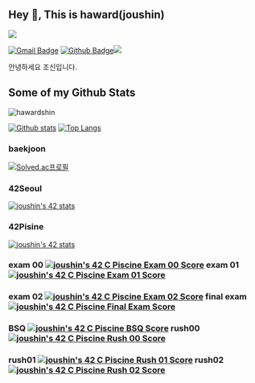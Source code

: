 ## Hey 👋, This is haward(joushin)
![](https://visitor-badge.glitch.me/badge?page_id=hawardshin)

[![Gmail Badge](https://img.shields.io/badge/-wnddms12345@naver.com-c14438?style=flat&logo=Gmail&logoColor=white&link=mailto:wnddms12345@naver.com)](mailto:wnddms12345@naver.com) [![Github Badge](https://img.shields.io/badge/-hawardshin-grey?style=flat&logo=github&logoColor=white&link=https://github.com/hawardshin/)](https://www.github.com/hawardshin/)<img src="https://img.shields.io/badge/c++-00599C?style=for-the-badge&logo=c++&logoColor=white"><p align='left'>안녕하세요 조신입니다.</p>
## Some of my Github Stats
<p align=left> <img src=https://komarev.com/ghpvc/?username=hawardshin alt=hawardshin /> </p>

[![Github stats](https://github-readme-stats.vercel.app/api?username=hawardshin&show_icons=true&include_all_commits=true)](https://github.com/hawardshin/github-readme-stats)
[![Top Langs](https://github-readme-stats.vercel.app/api/top-langs/?username=hawardshin&layout=compact)](https://github.com/hawardshin/github-readme-stats)
### baekjoon

[![Solved.ac프로필](http://mazassumnida.wtf/api/v2/generate_badge?boj=wnddms12345)](https://solved.ac/wnddms12345)

###  42Seoul
[![joushin's 42 stats](https://badge42.vercel.app/api/v2/cl569d6ww001609mq9ncw9mf8/stats?cursusId=21&coalitionId=88)](https://github.com/JaeSeoKim/badge42)

### 42Pisine
[![joushin's 42 stats](https://badge42.vercel.app/api/v2/cl569d6ww001609mq9ncw9mf8/stats?cursusId=9&coalitionId=piscine)](https://github.com/JaeSeoKim/badge42)

### exam 00 [![joushin's 42 C Piscine Exam 00 Score](https://badge42.vercel.app/api/v2/cl569d6ww001609mq9ncw9mf8/project/2559691)](https://github.com/JaeSeoKim/badge42) exam 01 [![joushin's 42 C Piscine Exam 01 Score](https://badge42.vercel.app/api/v2/cl569d6ww001609mq9ncw9mf8/project/2566830)](https://github.com/JaeSeoKim/badge42)
### exam 02 [![joushin's 42 C Piscine Exam 02 Score](https://badge42.vercel.app/api/v2/cl569d6ww001609mq9ncw9mf8/project/2572855)](https://github.com/JaeSeoKim/badge42)  final exam [![joushin's 42 C Piscine Final Exam Score](https://badge42.vercel.app/api/v2/cl569d6ww001609mq9ncw9mf8/project/2580547)](https://github.com/JaeSeoKim/badge42)

### BSQ [![joushin's 42 C Piscine BSQ Score](https://badge42.vercel.app/api/v2/cl569d6ww001609mq9ncw9mf8/project/2573885)](https://github.com/JaeSeoKim/badge42) rush00 [![joushin's 42 C Piscine Rush 00 Score](https://badge42.vercel.app/api/v2/cl569d6ww001609mq9ncw9mf8/project/2560133)](https://github.com/JaeSeoKim/badge42)

### rush01 [![joushin's 42 C Piscine Rush 01 Score](https://badge42.vercel.app/api/v2/cl569d6ww001609mq9ncw9mf8/project/2566834)](https://github.com/JaeSeoKim/badge42) rush02 [![joushin's 42 C Piscine Rush 02 Score](https://badge42.vercel.app/api/v2/cl569d6ww001609mq9ncw9mf8/project/2576912)](https://github.com/JaeSeoKim/badge42)
